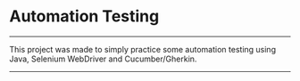 # Automation Testing

---

This project was made to simply practice some automation testing using Java, Selenium WebDriver and Cucumber/Gherkin.

---
